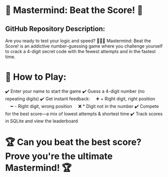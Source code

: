 # 🎯 Mastermind: Beat the Score! 🎯

## GitHub Repository Description:
Are you ready to test your logic and speed? 🕵️‍♂️💡
Mastermind: Beat the Score! is an addictive number-guessing game where you challenge yourself to crack a 4-digit secret code with the fewest attempts and in the fastest time.

# 🔢 How to Play:
✔️ Enter your name to start the game
✔️ Guess a 4-digit number (no repeating digits)
✔️ Get instant feedback:
    ➕ + Right digit, right position
    ➖ - Right digit, wrong position
    ❌ * Digit not in the number
✔️ Compete for the best score—a mix of lowest attempts & shortest time
✔️ Track scores in SQLite and view the leaderboard

# 🏆 Can you beat the best score? Prove you're the ultimate Mastermind! 🏆
